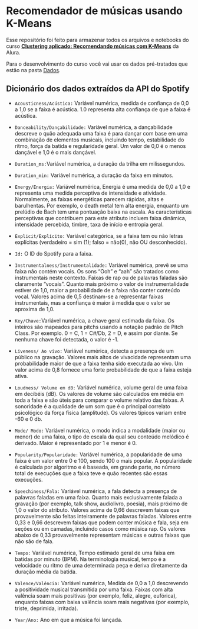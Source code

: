 # Recomendador de músicas usando K-Means

Esse repositório foi feito para armazenar todos os arquivos e notebooks do curso [**Clustering aplicado: Recomendando músicas com K-Means**](https://cursos.alura.com.br/course/clustering-aplicado-recomendando-musicas-k-means) da Alura. 

Para o desenvolvimento do curso você vai usar os dados pré-tratados que estão na pasta [Dados](https://github.com/sthemonica/music-clustering/tree/main/Dados).

## Dicionário dos dados extraídos da API do Spotify

* `Acousticness/Acústica:` Variável numérica, medida de confiança de 0,0 a 1,0 se a faixa é acústica. 1.0 representa alta confiança de que a faixa é acústica.

* `Danceability/Dançabilidade:` Variável numérica, a dançabilidade descreve o quão adequada uma faixa é para dançar com base em uma combinação de elementos musicais, incluindo tempo, estabilidade do ritmo, força da batida e regularidade geral. Um valor de 0,0 é o menos dançável e 1,0 é o mais dançável.

* `Duration_ms:`Variável numérica, a duração da trilha em milissegundos.

* `Duration_min:` Variável numérica, a duração da faixa em minutos.

* `Energy/Energia:` Variável numérica, Energia é uma medida de 0,0 a 1,0 e representa uma medida perceptiva de intensidade e atividade. Normalmente, as faixas energéticas parecem rápidas, altas e barulhentas. Por exemplo, o death metal tem alta energia, enquanto um prelúdio de Bach tem uma pontuação baixa na escala. As características perceptivas que contribuem para este atributo incluem faixa dinâmica, intensidade percebida, timbre, taxa de início e entropia geral.

* `Explicit/Explícito:` Variável categórica, se a faixa tem ou não letras explícitas (verdadeiro = sim (1); falso = não(0), não OU desconhecido).

* `Id:` O ID do Spotify para a faixa.

* `Instrumentalness/Instrumentalidade:` Variável numérica, prevê se uma faixa não contém vocais. Os sons “Ooh” e “aah” são tratados como instrumentais neste contexto. Faixas de rap ou de palavras faladas são claramente “vocais”. Quanto mais próximo o valor de instrumentalidade estiver de 1,0, maior a probabilidade de a faixa não conter conteúdo vocal. Valores acima de 0,5 destinam-se a representar faixas instrumentais, mas a confiança é maior à medida que o valor se aproxima de 1,0.

* `Key/Chave:`Variável numérica, a chave geral estimada da faixa. Os inteiros são mapeados para pitchs usando a notação padrão de Pitch Class. Por exemplo. 0 = C, 1 = C#/Db, 2 = D, e assim por diante. Se nenhuma chave foi detectada, o valor é -1.

* `Liveness/ Ao vivo:` Variável numérica, detecta a presença de um público na gravação. Valores mais altos de vivacidade representam uma probabilidade maior de que a faixa tenha sido executada ao vivo. Um valor acima de 0,8 fornece uma forte probabilidade de que a faixa esteja ativa.

* `Loudness/ Volume em dB:` Variável numérica, volume geral de uma faixa em decibéis (dB). Os valores de volume são calculados em média em toda a faixa e são úteis para comparar o volume relativo das faixas. A sonoridade é a qualidade de um som que é o principal correlato psicológico da força física (amplitude). Os valores típicos variam entre -60 e 0 db.

* `Mode/ Modo:` Variável numérica, o modo indica a modalidade (maior ou menor) de uma faixa, o tipo de escala da qual seu conteúdo melódico é derivado. Maior é representado por 1 e menor é 0.

* `Popularity/Popularidade:` Variável numérica, a popularidade de uma faixa é um valor entre 0 e 100, sendo 100 o mais popular. A popularidade é calculada por algoritmo e é baseada, em grande parte, no número total de execuções que a faixa teve e quão recentes são essas execuções.

* `Speechiness/Fala:` Variável numérica, a fala detecta a presença de palavras faladas em uma faixa. Quanto mais exclusivamente falada a gravação (por exemplo, talk show, audiolivro, poesia), mais próximo de 1,0 o valor do atributo. Valores acima de 0,66 descrevem faixas que provavelmente são feitas inteiramente de palavras faladas. Valores entre 0,33 e 0,66 descrevem faixas que podem conter música e fala, seja em seções ou em camadas, incluindo casos como música rap. Os valores abaixo de 0,33 provavelmente representam músicas e outras faixas que não são de fala.

* `Tempo:` Variável numérica, Tempo estimado geral de uma faixa em batidas por minuto (BPM). Na terminologia musical, tempo é a velocidade ou ritmo de uma determinada peça e deriva diretamente da duração média da batida.

* `Valence/Valência:` Variável numérica, Medida de 0,0 a 1,0 descrevendo a positividade musical transmitida por uma faixa. Faixas com alta valência soam mais positivas (por exemplo, feliz, alegre, eufórica), enquanto faixas com baixa valência soam mais negativas (por exemplo, triste, deprimida, irritada).

* `Year/Ano:` Ano em que a música foi lançada.
